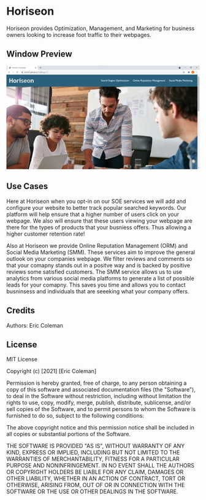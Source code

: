# Horiseon

Horiseon provides Optimization, Management, and Marketing for business owners looking to increase foot traffic to their webpages. 

## Window Preview

![Horiseon landing page](./assets/images/Horiseon.png?raw=true "Horiseon landing page")


## Use Cases

Here at Horiseon when you opt-in on our SOE services we will add and configure your website to better track popular searched keywords. Our platform will help ensure that a higher number of users click on your webpage. We also will ensure that these users viewing your webpage are there for the types of products that your busniess offers. Thus allowing a higher customer retention rate! 

Also at Horiseon we provide Online Reputation Management (ORM) and Social Media Marketing (SMM). These services aim to improve the general outlook on your companies webpage. We filter reviews and comments so that your comapny stands out in a positve way and is backed by positive reviews some satisfied customers. The SMM service allows us to use analytics from various social media platforms to generate a list of possible leads for your comapny. This saves you time and allows you to contact busninsess and individuals that are seeeking what your company offers. 

## Credits

Authors: Eric Coleman

## License 

MIT License

Copyright (c) [2021] [Eric Coleman]

Permission is hereby granted, free of charge, to any person obtaining a copy
of this software and associated documentation files (the "Software"), to deal
in the Software without restriction, including without limitation the rights
to use, copy, modify, merge, publish, distribute, sublicense, and/or sell
copies of the Software, and to permit persons to whom the Software is
furnished to do so, subject to the following conditions:

The above copyright notice and this permission notice shall be included in all
copies or substantial portions of the Software.

THE SOFTWARE IS PROVIDED "AS IS", WITHOUT WARRANTY OF ANY KIND, EXPRESS OR
IMPLIED, INCLUDING BUT NOT LIMITED TO THE WARRANTIES OF MERCHANTABILITY,
FITNESS FOR A PARTICULAR PURPOSE AND NONINFRINGEMENT. IN NO EVENT SHALL THE
AUTHORS OR COPYRIGHT HOLDERS BE LIABLE FOR ANY CLAIM, DAMAGES OR OTHER
LIABILITY, WHETHER IN AN ACTION OF CONTRACT, TORT OR OTHERWISE, ARISING FROM,
OUT OF OR IN CONNECTION WITH THE SOFTWARE OR THE USE OR OTHER DEALINGS IN THE
SOFTWARE.